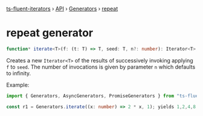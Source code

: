 [ts-fluent-iterators](../../README.md) › [API](../index.md) ›
[Generators](../index.md#generators) › [repeat](repeat.md)

# repeat generator

```typescript
function* iterate<T>(f: (t: T) => T, seed: T, n?: number): Iterator<T>;
```

Creates a new `Iterator<T>` of the results of successively invoking
applying `f` to `seed`.
The number of invocations is given by parameter `n` which defaults to infinity.

Example:

```typescript
import { Generators, AsyncGenerators, PromiseGenerators } from "ts-fluent-iterators";

const r1 = Generators.iterate((x: number) => 2 * x, 1); yields 1,2,4,8,16,...
```
